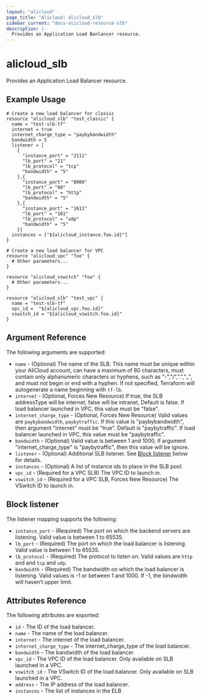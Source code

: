 ```yaml
---
layout: "alicloud"
page_title: "Alicloud: alicloud_slb"
sidebar_current: "docs-alicloud-resource-slb"
description: |-
  Provides an Application Load Banlancer resource.
---
```


# alicloud\_slb

Provides an Application Load Balancer resource.

## Example Usage

```
# Create a new load balancer for classic
resource "alicloud_slb" "test_classic" {
  name = "test-slb-tf"
  internet = true
  internet_charge_type = "paybybandwidth"
  bandwidth = 5
  listener = [
    {
      "instance_port" = "2111"
      "lb_port" = "21"
      "lb_protocol" = "tcp"
      "bandwidth" = "5"
    },{
      "instance_port" = "8000"
      "lb_port" = "80"
      "lb_protocol" = "http"
      "bandwidth" = "5"
    },{
      "instance_port" = "1611"
      "lb_port" = "161"
      "lb_protocol" = "udp"
      "bandwidth" = "5"
    }]
  instances = ["${alicloud_instance.foo.id}"]
}

# Create a new load balancer for VPC
resource "alicloud_vpc" "foo" {
  # Other parameters...
}

resource "alicloud_vswitch" "foo" {
  # Other parameters...
}

resource "alicloud_slb" "test_vpc" {
  name = "test-slb-tf"
  vpc_id =  "${alicloud_vpc.foo.id}"
  vswitch_id = "${alicloud_vswitch.foo.id}"
}
```

## Argument Reference

The following arguments are supported:

* `name` - (Optional) The name of the SLB. This name must be unique within your AliCloud account, can have a maximum of 80 characters, 
must contain only alphanumeric characters or hyphens, such as "-","/",".","_", and must not begin or end with a hyphen. If not specified, 
Terraform will autogenerate a name beginning with `tf-lb`.
* `internet` - (Optional, Forces New Resource) If true, the SLB addressType will be internet, false will be intranet, Default is false. If load balancer launched in VPC, this value must be "false".
* `internet_charge_type` - (Optional, Forces New Resource) Valid
  values are `paybybandwidth`, `paybytraffic`. If this value is "paybybandwidth", then argument "internet" must be "true". Default is "paybytraffic". If load balancer launched in VPC, this value must be "paybytraffic".
* `bandwidth` - (Optional) Valid
  value is between 1 and 1000, If argument "internet_charge_type" is "paybytraffic", then this value will be ignore.
* `listener` - (Optional) Additional SLB listener. See [Block listener](#block-listener) below for details.
* `instances` -  (Optional) A list of instance ids to place in the SLB pool.
* `vpc_id` -  (Required for a VPC SLB) The VPC ID to launch in.
* `vswitch_id` - (Required for a VPC SLB, Forces New Resource) The VSwitch ID to launch in.

## Block listener

The listener mapping supports the following:

* `instance_port` - (Required) The port on which the backend servers are listening. Valid value is between 1 to 65535.
* `lb_port` - (Required) The port on which the load balancer is listening. Valid value is between 1 to 65535.
* `lb_protocol` - (Required) The protocol to listen on. Valid values are `http` and and `tcp` and `udp`. 
* `bandwidth` - (Required) The bandwidth on which the load balancer is  listening. Valid values is -1 or between 1 and 1000. If -1, the bindwidth will haven’t upper limit.

## Attributes Reference

The following attributes are exported:

* `id` - The ID of the load balancer.
* `name` - The name of the load balancer.
* `internet` - The internet of the load balancer.
* `internet_charge_type` - The internet_charge_type of the load balancer.
* `bandwidth` - The bandwidth of the load balancer.
* `vpc_id` - The VPC ID of the load balancer. Only available on SLB launched in a VPC.
* `vswitch_id` - The VSwitch ID of the load balancer. Only available on SLB launched in a VPC.
* `address` - The IP address of the load balancer.
* `instances` -  The list of instances in the ELB